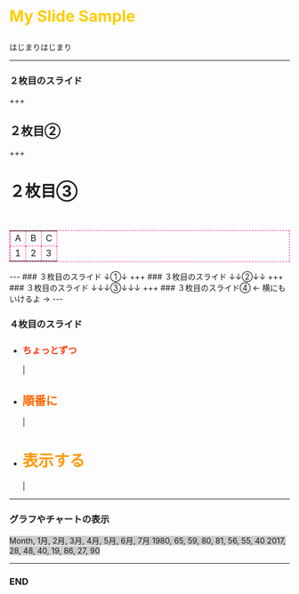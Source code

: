 # <p style="color:#ffcc00;">My Slide Sample</p>

はじまりはじまり

---
### ２枚目のスライド
+++
## ２枚目②
+++
# ２枚目③

<table style="border:1px dashed #F39;">
    <tr style="border:1px dashed #F39;">
        <td style="border:1px dashed #F39;">A</td>
        <td style="border:1px dashed #F39;">B</td>
        <td style="border:1px dashed #F39;">C</td>
    </tr>
    <tr style="border:1px dashed #F39;">
        <td style="border:1px dashed #F39;">1</td>
        <td style="border:1px dashed #F39;">2</td>
        <td style="border:1px dashed #F39;">3</td>
    </tr>
</table>
---
### ３枚目のスライド
↓①↓
+++
### ３枚目のスライド
↓↓②↓↓
+++
### ３枚目のスライド
↓↓↓③↓↓↓
+++
### ３枚目のスライド④
← 横にもいけるよ →
---

### ４枚目のスライド
- <h3 style="color:#f30;">ちょっとずつ</h3> |
- <h2 style="color:#f60;">順番に</h2> |
- <h1 style="color:#f90;">表示する</h1> |
---
### グラフやチャートの表示

<canvas data-chart="radar" style="background-color:#ccc;">
    Month, 1月, 2月, 3月, 4月, 5月, 6月, 7月
    1980, 65, 59, 80, 81, 56, 55, 40
    2017, 28, 48, 40, 19, 86, 27, 90
</canvas>


---

### END
